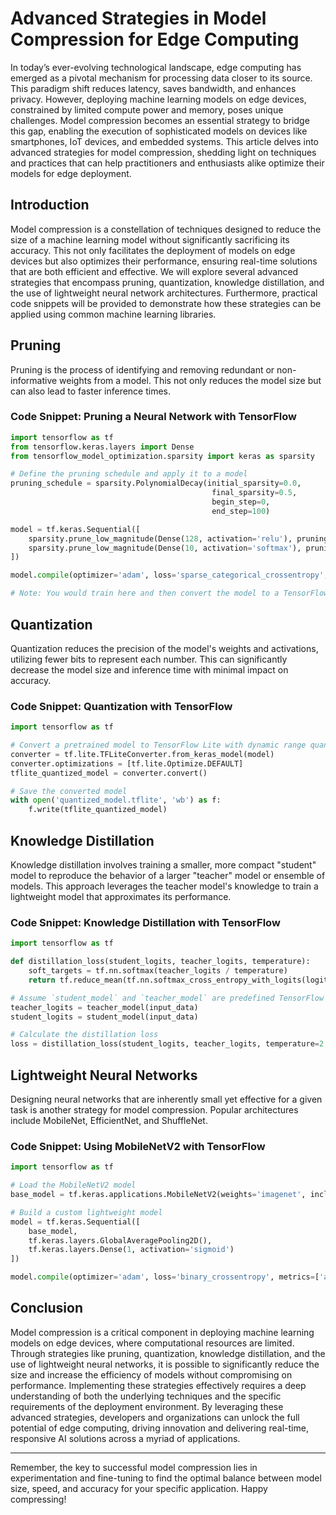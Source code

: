 # Advanced Strategies in Model Compression for Edge Computing

In today’s ever-evolving technological landscape, edge computing has emerged as a pivotal mechanism for processing data closer to its source. This paradigm shift reduces latency, saves bandwidth, and enhances privacy. However, deploying machine learning models on edge devices, constrained by limited compute power and memory, poses unique challenges. Model compression becomes an essential strategy to bridge this gap, enabling the execution of sophisticated models on devices like smartphones, IoT devices, and embedded systems. This article delves into advanced strategies for model compression, shedding light on techniques and practices that can help practitioners and enthusiasts alike optimize their models for edge deployment.

## Introduction

Model compression is a constellation of techniques designed to reduce the size of a machine learning model without significantly sacrificing its accuracy. This not only facilitates the deployment of models on edge devices but also optimizes their performance, ensuring real-time solutions that are both efficient and effective. We will explore several advanced strategies that encompass pruning, quantization, knowledge distillation, and the use of lightweight neural network architectures. Furthermore, practical code snippets will be provided to demonstrate how these strategies can be applied using common machine learning libraries.

## Pruning

Pruning is the process of identifying and removing redundant or non-informative weights from a model. This not only reduces the model size but can also lead to faster inference times.

### Code Snippet: Pruning a Neural Network with TensorFlow

```python
import tensorflow as tf
from tensorflow.keras.layers import Dense
from tensorflow_model_optimization.sparsity import keras as sparsity

# Define the pruning schedule and apply it to a model
pruning_schedule = sparsity.PolynomialDecay(initial_sparsity=0.0,
                                             final_sparsity=0.5,
                                             begin_step=0,
                                             end_step=100)

model = tf.keras.Sequential([
    sparsity.prune_low_magnitude(Dense(128, activation='relu'), pruning_schedule=pruning_schedule),
    sparsity.prune_low_magnitude(Dense(10, activation='softmax'), pruning_schedule=pruning_schedule)
])

model.compile(optimizer='adam', loss='sparse_categorical_crossentropy', metrics=['accuracy'])

# Note: You would train here and then convert the model to a TensorFlow Lite format for deployment.
```

## Quantization

Quantization reduces the precision of the model's weights and activations, utilizing fewer bits to represent each number. This can significantly decrease the model size and inference time with minimal impact on accuracy.

### Code Snippet: Quantization with TensorFlow

```python
import tensorflow as tf

# Convert a pretrained model to TensorFlow Lite with dynamic range quantization
converter = tf.lite.TFLiteConverter.from_keras_model(model)
converter.optimizations = [tf.lite.Optimize.DEFAULT]
tflite_quantized_model = converter.convert()

# Save the converted model
with open('quantized_model.tflite', 'wb') as f:
    f.write(tflite_quantized_model)
```

## Knowledge Distillation

Knowledge distillation involves training a smaller, more compact "student" model to reproduce the behavior of a larger "teacher" model or ensemble of models. This approach leverages the teacher model's knowledge to train a lightweight model that approximates its performance.

### Code Snippet: Knowledge Distillation with TensorFlow

```python
import tensorflow as tf

def distillation_loss(student_logits, teacher_logits, temperature):
    soft_targets = tf.nn.softmax(teacher_logits / temperature)
    return tf.reduce_mean(tf.nn.softmax_cross_entropy_with_logits(logits=student_logits / temperature, labels=soft_targets))

# Assume `student_model` and `teacher_model` are predefined TensorFlow models
teacher_logits = teacher_model(input_data)
student_logits = student_model(input_data)

# Calculate the distillation loss
loss = distillation_loss(student_logits, teacher_logits, temperature=2.0)
```

## Lightweight Neural Networks

Designing neural networks that are inherently small yet effective for a given task is another strategy for model compression. Popular architectures include MobileNet, EfficientNet, and ShuffleNet.

### Code Snippet: Using MobileNetV2 with TensorFlow

```python
import tensorflow as tf

# Load the MobileNetV2 model
base_model = tf.keras.applications.MobileNetV2(weights='imagenet', include_top=False)

# Build a custom lightweight model
model = tf.keras.Sequential([
    base_model,
    tf.keras.layers.GlobalAveragePooling2D(),
    tf.keras.layers.Dense(1, activation='sigmoid')
])

model.compile(optimizer='adam', loss='binary_crossentropy', metrics=['accuracy'])
```

## Conclusion

Model compression is a critical component in deploying machine learning models on edge devices, where computational resources are limited. Through strategies like pruning, quantization, knowledge distillation, and the use of lightweight neural networks, it is possible to significantly reduce the size and increase the efficiency of models without compromising on performance. Implementing these strategies effectively requires a deep understanding of both the underlying techniques and the specific requirements of the deployment environment. By leveraging these advanced strategies, developers and organizations can unlock the full potential of edge computing, driving innovation and delivering real-time, responsive AI solutions across a myriad of applications.

---

Remember, the key to successful model compression lies in experimentation and fine-tuning to find the optimal balance between model size, speed, and accuracy for your specific application. Happy compressing!